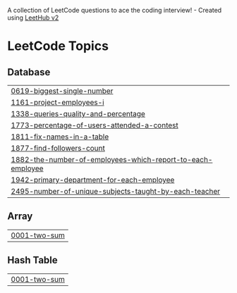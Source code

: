 A collection of LeetCode questions to ace the coding interview! - Created using [LeetHub v2](https://github.com/arunbhardwaj/LeetHub-2.0)
<!---LeetCode Topics Start-->
# LeetCode Topics
## Database
|  |
| ------- |
| [0619-biggest-single-number](https://github.com/Harshinibattula/Leetcode-SQL-/tree/master/0619-biggest-single-number) |
| [1161-project-employees-i](https://github.com/Harshinibattula/Leetcode-SQL-/tree/master/1161-project-employees-i) |
| [1338-queries-quality-and-percentage](https://github.com/Harshinibattula/Leetcode-SQL-/tree/master/1338-queries-quality-and-percentage) |
| [1773-percentage-of-users-attended-a-contest](https://github.com/Harshinibattula/Leetcode-SQL-/tree/master/1773-percentage-of-users-attended-a-contest) |
| [1811-fix-names-in-a-table](https://github.com/Harshinibattula/Leetcode-SQL-/tree/master/1811-fix-names-in-a-table) |
| [1877-find-followers-count](https://github.com/Harshinibattula/Leetcode-SQL-/tree/master/1877-find-followers-count) |
| [1882-the-number-of-employees-which-report-to-each-employee](https://github.com/Harshinibattula/Leetcode-SQL-/tree/master/1882-the-number-of-employees-which-report-to-each-employee) |
| [1942-primary-department-for-each-employee](https://github.com/Harshinibattula/Leetcode-SQL-/tree/master/1942-primary-department-for-each-employee) |
| [2495-number-of-unique-subjects-taught-by-each-teacher](https://github.com/Harshinibattula/Leetcode-SQL-/tree/master/2495-number-of-unique-subjects-taught-by-each-teacher) |
## Array
|  |
| ------- |
| [0001-two-sum](https://github.com/Harshinibattula/Leetcode-SQL-/tree/master/0001-two-sum) |
## Hash Table
|  |
| ------- |
| [0001-two-sum](https://github.com/Harshinibattula/Leetcode-SQL-/tree/master/0001-two-sum) |
<!---LeetCode Topics End-->